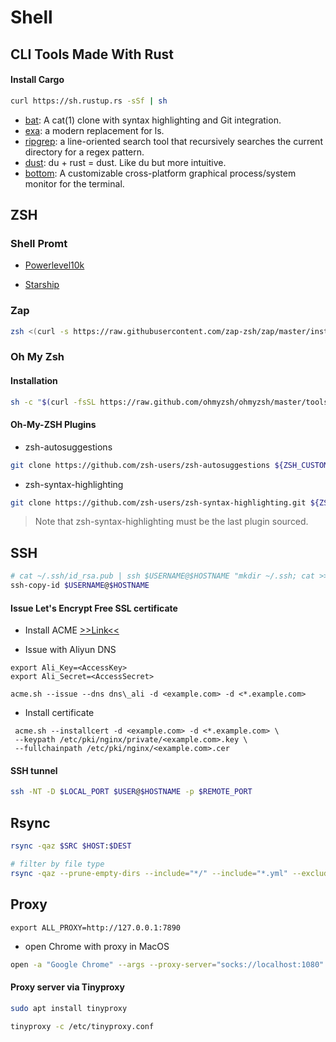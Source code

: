 # Shell

## CLI Tools Made With Rust

#### Install Cargo

```sh
curl https://sh.rustup.rs -sSf | sh

```

- [bat](https://github.com/sharkdp/bat): A cat(1) clone with syntax highlighting and Git integration.
- [exa](https://github.com/ogham/exa): a modern replacement for ls.
- [ripgrep](https://github.com/BurntSushi/ripgrep): a line-oriented search tool that recursively searches the current directory for a regex pattern. 
- [dust](https://github.com/bootandy/dust): du + rust = dust. Like du but more intuitive.
- [bottom](https://github.com/ClementTsang/bottom): A customizable cross-platform graphical process/system monitor for the terminal.

## ZSH

### Shell Promt

- [Powerlevel10k](https://github.com/romkatv/powerlevel10k#installation)

- [Starship](https://starship.rs/guide/#%F0%9F%9A%80-installation)

### Zap

```sh
zsh <(curl -s https://raw.githubusercontent.com/zap-zsh/zap/master/install.zsh) --branch release-v1
```

### Oh My Zsh

#### Installation

```sh
sh -c "$(curl -fsSL https://raw.github.com/ohmyzsh/ohmyzsh/master/tools/install.sh)"
```

#### Oh-My-ZSH Plugins

- zsh-autosuggestions

```sh
git clone https://github.com/zsh-users/zsh-autosuggestions ${ZSH_CUSTOM:-~/.oh-my-zsh/custom}/plugins/zsh-autosuggestions
```

- zsh-syntax-highlighting

```sh
git clone https://github.com/zsh-users/zsh-syntax-highlighting.git ${ZSH_CUSTOM:-~/.oh-my-zsh/custom}/plugins/zsh-syntax-highlighting
```

> Note that zsh-syntax-highlighting must be the last plugin sourced.


## SSH

```sh
# cat ~/.ssh/id_rsa.pub | ssh $USERNAME@$HOSTNAME "mkdir ~/.ssh; cat >> ~/.ssh/authorized_keys"
ssh-copy-id $USERNAME@$HOSTNAME
```

#### Issue Let's Encrypt Free SSL certificate

- Install ACME [>>Link<<](https://github.com/acmesh-official/acme.sh/wiki/How-to-install)

- Issue with Aliyun DNS

```shell
export Ali_Key=<AccessKey>
export Ali_Secret=<AccessSecret>

acme.sh --issue --dns dns\_ali -d <example.com> -d <*.example.com>
```

- Install certificate

```shell
 acme.sh --installcert -d <example.com> -d <*.example.com> \
 --keypath /etc/pki/nginx/private/<example.com>.key \
 --fullchainpath /etc/pki/nginx/<example.com>.cer
```

#### SSH tunnel

```sh
ssh -NT -D $LOCAL_PORT $USER@$HOSTNAME -p $REMOTE_PORT
```

## Rsync

```sh
rsync -qaz $SRC $HOST:$DEST

# filter by file type
rsync -qaz --prune-empty-dirs --include="*/" --include="*.yml" --exclude="*" $SRC $HOST:$DEST
```

## Proxy

```
export ALL_PROXY=http://127.0.0.1:7890
```

- open Chrome with proxy in MacOS

```sh
open -a "Google Chrome" --args --proxy-server="socks://localhost:1080"
```


#### Proxy server via Tinyproxy

```sh
sudo apt install tinyproxy

tinyproxy -c /etc/tinyproxy.conf
```

